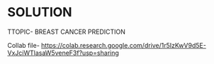 # SOLUTION

TTOPIC- BREAST CANCER PREDICTION

Collab file- https://colab.research.google.com/drive/1r5IzKwV9d5E-VxJciWTlasaW5veneF3f?usp=sharing
